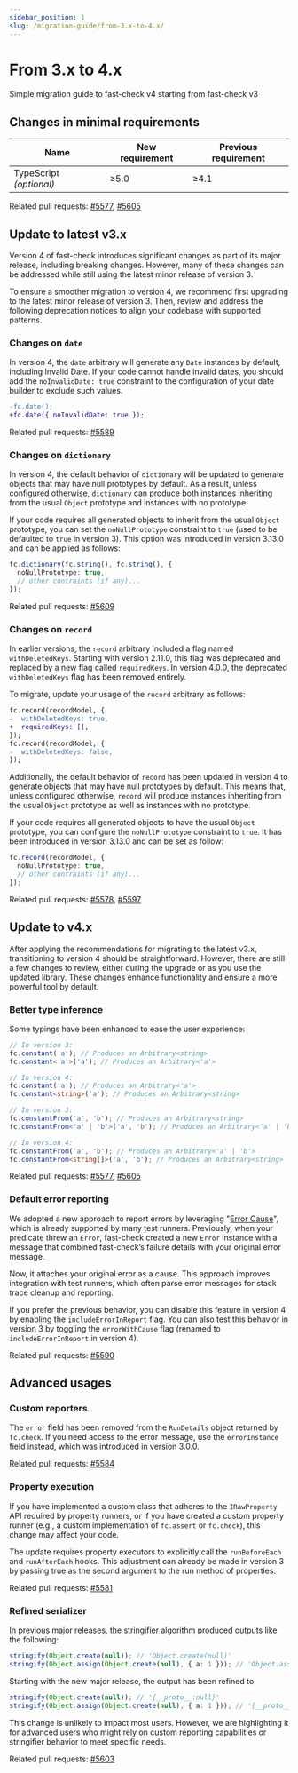 ```yaml
---
sidebar_position: 1
slug: /migration-guide/from-3.x-to-4.x/
---
```


# From 3.x to 4.x

Simple migration guide to fast-check v4 starting from fast-check v3

## Changes in minimal requirements

| Name                    | New requirement | Previous requirement |
| ----------------------- | --------------- | -------------------- |
| TypeScript _(optional)_ | ≥5.0            | ≥4.1                 |

Related pull requests: [#5577](https://github.com/dubzzz/fast-check/pull/5577), [#5605](https://github.com/dubzzz/fast-check/pull/5605)

## Update to latest v3.x

Version 4 of fast-check introduces significant changes as part of its major release, including breaking changes. However, many of these changes can be addressed while still using the latest minor release of version 3.

To ensure a smoother migration to version 4, we recommend first upgrading to the latest minor release of version 3. Then, review and address the following deprecation notices to align your codebase with supported patterns.

### Changes on `date`

In version 4, the `date` arbitrary will generate any `Date` instances by default, including Invalid Date. If your code cannot handle invalid dates, you should add the `noInvalidDate: true` constraint to the configuration of your date builder to exclude such values.

```diff
-fc.date();
+fc.date({ noInvalidDate: true });
```

Related pull requests: [#5589](https://github.com/dubzzz/fast-check/pull/5589)

### Changes on `dictionary`

In version 4, the default behavior of `dictionary` will be updated to generate objects that may have null prototypes by default. As a result, unless configured otherwise, `dictionary` can produce both instances inheriting from the usual `Object` prototype and instances with no prototype.

If your code requires all generated objects to inherit from the usual `Object` prototype, you can set the `noNullPrototype` constraint to `true` (used to be defaulted to `true` in version 3). This option was introduced in version 3.13.0 and can be applied as follows:

```ts
fc.dictionary(fc.string(), fc.string(), {
  noNullPrototype: true,
  // other contraints (if any)...
});
```

Related pull requests: [#5609](https://github.com/dubzzz/fast-check/pull/5609)

### Changes on `record`

In earlier versions, the `record` arbitrary included a flag named `withDeletedKeys`. Starting with version 2.11.0, this flag was deprecated and replaced by a new flag called `requiredKeys`. In version 4.0.0, the deprecated `withDeletedKeys` flag has been removed entirely.

To migrate, update your usage of the `record` arbitrary as follows:

```diff
fc.record(recordModel, {
-  withDeletedKeys: true,
+  requiredKeys: [],
});
fc.record(recordModel, {
-  withDeletedKeys: false,
});
```

Additionally, the default behavior of `record` has been updated in version 4 to generate objects that may have null prototypes by default. This means that, unless configured otherwise, `record` will produce instances inheriting from the usual `Object` prototype as well as instances with no prototype.

If your code requires all generated objects to have the usual `Object` prototype, you can configure the `noNullPrototype` constraint to `true`. It has been introduced in version 3.13.0 and can be set as follow:

```ts
fc.record(recordModel, {
  noNullPrototype: true,
  // other contraints (if any)...
});
```

Related pull requests: [#5578](https://github.com/dubzzz/fast-check/pull/5578), [#5597](https://github.com/dubzzz/fast-check/pull/5597)

## Update to v4.x

After applying the recommendations for migrating to the latest v3.x, transitioning to version 4 should be straightforward. However, there are still a few changes to review, either during the upgrade or as you use the updated library. These changes enhance functionality and ensure a more powerful tool by default.

### Better type inference

Some typings have been enhanced to ease the user experience:

```ts
// In version 3:
fc.constant('a'); // Produces an Arbitrary<string>
fc.constant<'a'>('a'); // Produces an Arbitrary<'a'>

// In version 4:
fc.constant('a'); // Produces an Arbitrary<'a'>
fc.constant<string>('a'); // Produces an Arbitrary<string>
```

```ts
// In version 3:
fc.constantFrom('a', 'b'); // Produces an Arbitrary<string>
fc.constantFrom<'a' | 'b'>('a', 'b'); // Produces an Arbitrary<'a' | 'b'>

// In version 4:
fc.constantFrom('a', 'b'); // Produces an Arbitrary<'a' | 'b'>
fc.constantFrom<string[]>('a', 'b'); // Produces an Arbitrary<string>
```

Related pull requests: [#5577](https://github.com/dubzzz/fast-check/pull/5577), [#5605](https://github.com/dubzzz/fast-check/pull/5605)

### Default error reporting

We adopted a new approach to report errors by leveraging "[Error Cause](https://github.com/tc39/proposal-error-cause/blob/main/README.md#error-cause)", which is already supported by many test runners. Previously, when your predicate threw an `Error`, fast-check created a new `Error` instance with a message that combined fast-check’s failure details with your original error message.

Now, it attaches your original error as a cause. This approach improves integration with test runners, which often parse error messages for stack trace cleanup and reporting.

If you prefer the previous behavior, you can disable this feature in version 4 by enabling the `includeErrorInReport` flag. You can also test this behavior in version 3 by toggling the `errorWithCause` flag (renamed to `includeErrorInReport` in version 4).

Related pull requests: [#5590](https://github.com/dubzzz/fast-check/pull/5590)

## Advanced usages

### Custom reporters

The `error` field has been removed from the `RunDetails` object returned by `fc.check`. If you need access to the error message, use the `errorInstance` field instead, which was introduced in version 3.0.0.

Related pull requests: [#5584](https://github.com/dubzzz/fast-check/pull/5584)

### Property execution

If you have implemented a custom class that adheres to the `IRawProperty` API required by property runners, or if you have created a custom property runner (e.g., a custom implementation of `fc.assert` or `fc.check`), this change may affect your code.

The update requires property executors to explicitly call the `runBeforeEach` and `runAfterEach` hooks. This adjustment can already be made in version 3 by passing true as the second argument to the run method of properties.

Related pull requests: [#5581](https://github.com/dubzzz/fast-check/pull/5581)

### Refined serializer

In previous major releases, the stringifier algorithm produced outputs like the following:

```ts
stringify(Object.create(null)); // 'Object.create(null)'
stringify(Object.assign(Object.create(null), { a: 1 })); // 'Object.assign(Object.create(null),{"a":1})'
```

Starting with the new major release, the output has been refined to:

```ts
stringify(Object.create(null)); // '{__proto__:null}'
stringify(Object.assign(Object.create(null), { a: 1 })); // '{__proto__:null,"a":1}'
```

This change is unlikely to impact most users. However, we are highlighting it for advanced users who might rely on custom reporting capabilities or stringifier behavior to meet specific needs.

Related pull requests: [#5603](https://github.com/dubzzz/fast-check/pull/5603)
